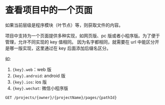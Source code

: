 # 查看项目中的一个页面

如果当前层级是程序模块（叶节点）等，则获取文件的内容。

项目中支持为一个页面提供多种实现，如网页版、pc 版或者小程序版。为了便于管理，允许不同实现的 key 值相同。
因为名字都相同，就需要在 url 中能区分开是哪一版实现，这里通过在 key 后面添加后缀名区分。

如:

1. `{key}.web`：web 版
2. `{key}.android`: android 版
3. `{key}.ios`: ios 版
4. `{key}.wechat`: 微信小程序版

```text
GET /projects/{owner}/{projectName}/pages/{pathId}
```
